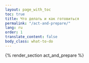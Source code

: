 ```yaml
---
layout: page_with_toc
toc: true
title: Что делать и как готовиться
permalink: "/act-and-prepare/"
lang: ru
order: 1
translate_content: false
body_class: what-to-do
---
```



{% render_section act_and_prepare %}
